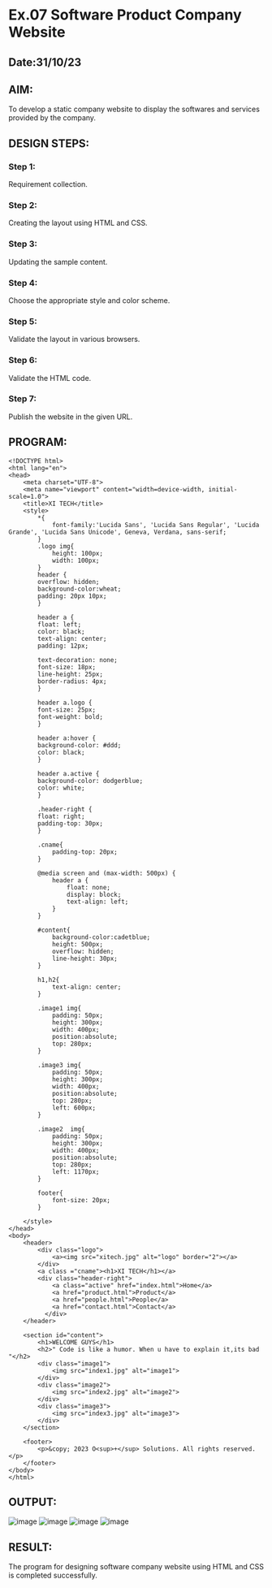 # Ex.07 Software Product Company Website
## Date:31/10/23

## AIM:
To develop a static company website to display the softwares and services provided by the company.

## DESIGN STEPS:

### Step 1:
Requirement collection.

### Step 2:
Creating the layout using HTML and CSS.

### Step 3:
Updating the sample content.

### Step 4:
Choose the appropriate style and color scheme.

### Step 5:
Validate the layout in various browsers.

### Step 6:
Validate the HTML code.

### Step 7:
Publish the website in the given URL.

## PROGRAM:
```
<!DOCTYPE html>
<html lang="en">
<head>
    <meta charset="UTF-8">
    <meta name="viewport" content="width=device-width, initial-scale=1.0">
    <title>XI TECH</title>
    <style>
        *{
            font-family:'Lucida Sans', 'Lucida Sans Regular', 'Lucida Grande', 'Lucida Sans Unicode', Geneva, Verdana, sans-serif;
        }
        .logo img{
            height: 100px;
            width: 100px;
        }
        header {
        overflow: hidden;
        background-color:wheat;
        padding: 20px 10px;
        }

        header a {
        float: left;
        color: black;
        text-align: center;
        padding: 12px;

        text-decoration: none;
        font-size: 18px; 
        line-height: 25px;
        border-radius: 4px;
        }

        header a.logo {
        font-size: 25px;
        font-weight: bold;
        }

        header a:hover {
        background-color: #ddd;
        color: black;
        }

        header a.active {
        background-color: dodgerblue;
        color: white;
        }

        .header-right {
        float: right;
        padding-top: 30px;
        }

        .cname{
            padding-top: 20px;
        }

        @media screen and (max-width: 500px) {
            header a {
                float: none;
                display: block;
                text-align: left;
            }
        }

        #content{
            background-color:cadetblue;
            height: 500px;        
            overflow: hidden;
            line-height: 30px;
        }

        h1,h2{
            text-align: center;
        }

        .image1 img{
            padding: 50px;
            height: 300px;
            width: 400px;
            position:absolute;
            top: 280px;
        }

        .image3 img{
            padding: 50px;
            height: 300px;
            width: 400px;
            position:absolute;
            top: 280px;
            left: 600px;
        }

        .image2  img{
            padding: 50px;
            height: 300px;
            width: 400px;
            position:absolute;
            top: 280px;
            left: 1170px;
        }

        footer{
            font-size: 20px;
        }

    </style>
</head>
<body>
    <header>
        <div class="logo">
            <a><img src="xitech.jpg" alt="logo" border="2"></a>
        </div>
        <a class ="cname"><h1>XI TECH</h1></a>
        <div class="header-right">
            <a class="active" href="index.html">Home</a>
            <a href="product.html">Product</a>
            <a href="people.html">People</a>
            <a href="contact.html">Contact</a>
          </div>
    </header>

    <section id="content">
        <h1>WELCOME GUYS</h1>
        <h2>" Code is like a humor. When u have to explain it,its bad "</h2>
        <div class="image1">
            <img src="index1.jpg" alt="image1">
        </div>
        <div class="image2">
            <img src="index2.jpg" alt="image2">
        </div>
        <div class="image3">
            <img src="index3.jpg" alt="image3">
        </div>
    </section>

    <footer>
        <p>&copy; 2023 O<sup>+</sup> Solutions. All rights reserved.</p>
    </footer>
</body>
</html>
```

## OUTPUT:
![image](https://github.com/skiruthika648/softweb/assets/128348968/7ddcecb9-00ed-486b-ac50-04d443d5d264)
![image](https://github.com/skiruthika648/softweb/assets/128348968/008202b2-c535-4469-b0f5-4b7247f7992b)
![image](https://github.com/skiruthika648/softweb/assets/128348968/b9363a5c-bd08-4f93-ba2b-77f36584fe0c)
![image](https://github.com/skiruthika648/softweb/assets/128348968/ced0906f-b382-43e4-80dd-b3ebb791d7f3)





## RESULT:
The program for designing software company website using HTML and CSS is completed successfully.
